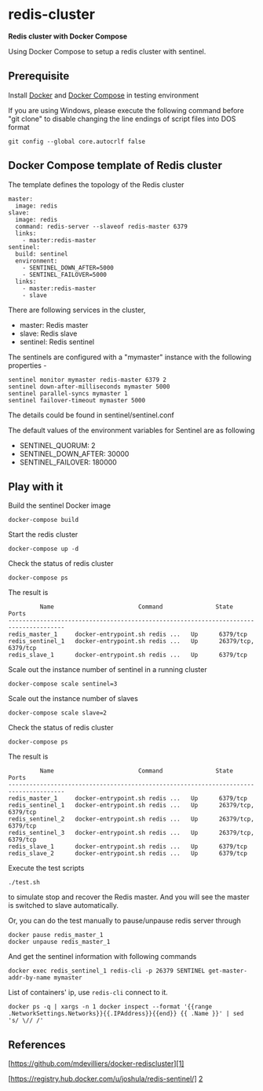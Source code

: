 # redis-cluster 
**Redis cluster with Docker Compose** 

Using Docker Compose to setup a redis cluster with sentinel.

## Prerequisite

Install [Docker][4] and [Docker Compose][3] in testing environment

If you are using Windows, please execute the following command before "git clone" to disable changing the line endings of script files into DOS format

```
git config --global core.autocrlf false
```

## Docker Compose template of Redis cluster

The template defines the topology of the Redis cluster

```
master:
  image: redis
slave:
  image: redis
  command: redis-server --slaveof redis-master 6379
  links:
    - master:redis-master
sentinel:
  build: sentinel
  environment:
    - SENTINEL_DOWN_AFTER=5000
    - SENTINEL_FAILOVER=5000    
  links:
    - master:redis-master
    - slave
```

There are following services in the cluster,

* master: Redis master
* slave:  Redis slave
* sentinel: Redis sentinel


The sentinels are configured with a "mymaster" instance with the following properties -

```
sentinel monitor mymaster redis-master 6379 2
sentinel down-after-milliseconds mymaster 5000
sentinel parallel-syncs mymaster 1
sentinel failover-timeout mymaster 5000
```

The details could be found in sentinel/sentinel.conf

The default values of the environment variables for Sentinel are as following

* SENTINEL_QUORUM: 2
* SENTINEL_DOWN_AFTER: 30000
* SENTINEL_FAILOVER: 180000



## Play with it

Build the sentinel Docker image

```
docker-compose build
```

Start the redis cluster

```
docker-compose up -d
```

Check the status of redis cluster

```
docker-compose ps
```

The result is 

```
         Name                        Command               State          Ports        
--------------------------------------------------------------------------------------
redis_master_1     docker-entrypoint.sh redis ...   Up      6379/tcp            
redis_sentinel_1   docker-entrypoint.sh redis ...   Up      26379/tcp, 6379/tcp 
redis_slave_1      docker-entrypoint.sh redis ...   Up      6379/tcp     
```

Scale out the instance number of sentinel in a running cluster

```
docker-compose scale sentinel=3
```

Scale out the instance number of slaves

```
docker-compose scale slave=2
```

Check the status of redis cluster

```
docker-compose ps
```

The result is 

```
         Name                        Command               State          Ports        
--------------------------------------------------------------------------------------
redis_master_1     docker-entrypoint.sh redis ...   Up      6379/tcp            
redis_sentinel_1   docker-entrypoint.sh redis ...   Up      26379/tcp, 6379/tcp 
redis_sentinel_2   docker-entrypoint.sh redis ...   Up      26379/tcp, 6379/tcp 
redis_sentinel_3   docker-entrypoint.sh redis ...   Up      26379/tcp, 6379/tcp 
redis_slave_1      docker-entrypoint.sh redis ...   Up      6379/tcp            
redis_slave_2      docker-entrypoint.sh redis ...   Up      6379/tcp            
```

Execute the test scripts
```
./test.sh
```
to simulate stop and recover the Redis master. And you will see the master is switched to slave automatically. 

Or, you can do the test manually to pause/unpause redis server through

```
docker pause redis_master_1
docker unpause redis_master_1
```
And get the sentinel information with following commands

```
docker exec redis_sentinel_1 redis-cli -p 26379 SENTINEL get-master-addr-by-name mymaster
```

List of containers' ip, use `redis-cli` connect to it.

`docker ps -q | xargs -n 1 docker inspect --format '{{range .NetworkSettings.Networks}}{{.IPAddress}}{{end}} {{ .Name }}' | sed 's/ \// /'`

## References

[https://github.com/mdevilliers/docker-rediscluster][1]

[https://registry.hub.docker.com/u/joshula/redis-sentinel/] [2]

[1]: https://github.com/mdevilliers/docker-rediscluster
[2]: https://registry.hub.docker.com/u/joshula/redis-sentinel/
[3]: https://docs.docker.com/compose/
[4]: https://www.docker.com

